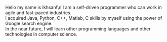 Hello my name is Ikhsan!\n
I am a self-driven programmer who can work in agile and fast-paced industries. <br />
I acquired Java, Python, C++, Matlab, C skills by myself using the power of Google search engine. <br />
In the near future, I will learn other programming languages and other technologies in computer science.
